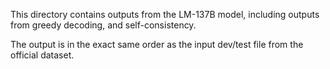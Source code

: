 This directory contains outputs from the LM-137B model, including outputs from greedy decoding, and self-consistency.

The output is in the exact same order as the input dev/test file from the official dataset.